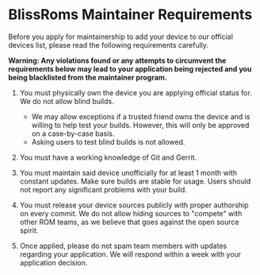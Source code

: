 # BlissRoms Maintainer Requirements

Before you apply for maintainership to add your device to our official devices list, please read the following requirements carefully.

**Warning: Any violations found or any attempts to circumvent the requirements below may lead to your application being rejected and you being blacklisted from the maintainer program.**

1. You must physically own the device you are applying official status for. We do not allow blind builds.
    - We may allow exceptions if a trusted friend owns the device and is willing to help test your builds. However, this will only be approved on a case-by-case basis.
    - Asking users to test blind builds is not allowed.

2. You must have a working knowledge of Git and Gerrit.

3. You must maintain said device unofficially for at least 1 month with constant updates. Make sure builds are stable for usage. Users should not report any significant problems with your build.

4. You must release your device sources publicly with proper authorship on every commit. We do not allow hiding sources to "compete" with other ROM teams, as we believe that goes against the open source spirit.

5. Once applied, please do not spam team members with updates regarding your application. We will respond within a week with your application decision.
